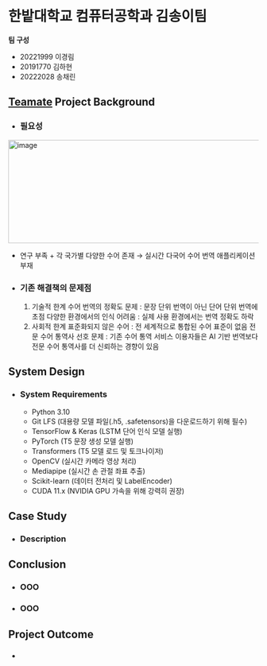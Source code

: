 # 한밭대학교 컴퓨터공학과 김송이팀

**팀 구성**
- 20221999 이경림 
- 20191770 김하현
- 20222028 송채린

## <u>Teamate</u> Project Background
- ### 필요성
<img width="942" height="208" alt="image" src="https://github.com/user-attachments/assets/2c9bd55e-fba2-45ad-b6b6-ff8f9bdf966d" />

  - 연구 부족 + 각 국가별 다양한 수어 존재 → 실시간 다국어 수어 번역 애플리케이션 부재
- ### 기존 해결책의 문제점
  1. 기술적 한계
    수어 번역의 정확도 문제 : 문장 단위 번역이 아닌 단어 단위 번역에 초점
    다양한 환경에서의 인식 어려움 : 실제 사용 환경에서는 번역 정확도 하락
  2. 사회적 한계
    표준화되지 않은 수어 : 전 세계적으로 통합된 수어 표준이 없음
    전문 수어 통역사 선호 문제 : 기존 수어 통역 서비스 이용자들은 AI 기반 번역보다 전문 수어 통역사를 더 신뢰하는 경향이 있음
  
## System Design
  - ### System Requirements
    - Python 3.10
    - Git LFS (대용량 모델 파일(.h5, .safetensors)을 다운로드하기 위해 필수)
    - TensorFlow & Keras (LSTM 단어 인식 모델 실행)
    - PyTorch (T5 문장 생성 모델 실행)
    - Transformers (T5 모델 로드 및 토크나이저)
    - OpenCV (실시간 카메라 영상 처리)
    - Mediapipe (실시간 손 관절 좌표 추출)
    - Scikit-learn (데이터 전처리 및 LabelEncoder)
    - CUDA 11.x (NVIDIA GPU 가속을 위해 강력히 권장)
    
## Case Study
  - ### Description
  
  
## Conclusion
  - ### OOO
  - ### OOO
  
## Project Outcome
- ### 
